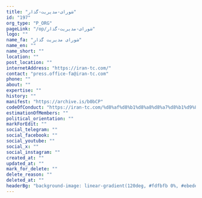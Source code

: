 ```yaml
---
title: "شورای-مدیریت-گذار"
id: "197"
org_type: "P_ORG"
pageLink: "/op/شورای-مدیریت-گذار"
logo: ""
name_fa: "شورای مدیریت گذار"
name_en: ""
name_short: ""
location: ""
post_location: ""
internetAddress: "https://iran-tc.com/"
contact: "press.office-fa@iran-tc.com"
phone: ""
about: ""
expertise: ""
history: ""
manifest: "https://archive.is/b0bCP"
codeOfConduct: "https://iran-tc.com/%d8%af%d8%b1%d8%a8%d8%a7%d8%b1%d9%87-%d8%b4%d9%88%d8%b1%d8%a7%db%8c-%d9%85%d8%af%db%8c%d8%b1%db%8c%d8%aa-%da%af%d8%b0%d8%a7%d8%b1/"
estimationOfMembers: ""
political_orientation: ""
markForEdit: ""
social_telegram: ""
social_facebook: ""
social_youtube: ""
social_x: ""
social_instagram: ""
created_at: ""
updated_at: ""
mark_for_delete: ""
delete_reason: ""
deleted_at: ""
headerBg: "background-image: linear-gradient(120deg, #fdfbfb 0%, #ebedee 100%);"
---
```

